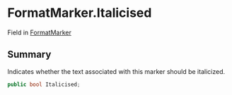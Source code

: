 # FormatMarker.Italicised

Field in [FormatMarker](/docs/api/csharp/yarn.unity.markuppalette.formatmarker.md)

## Summary


Indicates whether the text associated with this marker should be
italicized.


```csharp
public bool Italicised;
```

